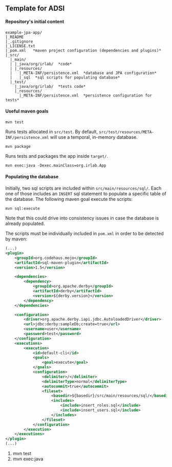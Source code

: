 ## Template for ADSI

#### Repository's initial content

```
example-jpa-app/
|_README
|_.gitignore
|_LICENSE.txt
|_pom.xml   *maven project configuration (dependencies and plugins)*
|_src/
  |_main/
  | |_java/org/irlab/  *code*
  | |_resources/
  |   |_META-INF/persistence.xml  *database and JPA configuration*
  |   |_sql  *sql scripts for populating database*
  |_test/
    |_java/org/irlab/  *tests code*
    |_resources/
      |_META-INF/persistence.xml  *persistence configuration for tests* 
```

#### Useful maven goals

```shell
mvn test
```

Runs tests allocated in ```src/test```. By default, ```src/test/resources/META-INF/persistence.xml``` will use a temporal, in-memory database.

```shell
mvn package
```

Runs tests and packages the app inside ```target/```. 

```shell
mvn exec:java -Dexec.mainClass=org.irlab.App
```

#### Populating the database

Initially, two sql scripts are included within ```src/main/resources/sql/```. Each one of those includes an ```INSERT``` sql statement to populate a specific table of the database.  The following maven goal execute the scripts:

```shell
mvn sql:execute
```

Note that this could drive into consistency issues in case the database is already populated.

The scripts must be individually included in ```pom.xml``` in order to be detected by maven:

```xml
(...)
<plugin>
    <groupId>org.codehaus.mojo</groupId>
    <artifactId>sql-maven-plugin</artifactId>
    <version>1.5</version>

    <dependencies>
        <dependency>
            <groupId>org.apache.derby</groupId>
            <artifactId>derby</artifactId>
            <version>${derby.version}</version>
        </dependency>
    </dependencies>

    <configuration>
        <driver>org.apache.derby.iapi.jdbc.AutoloadedDriver</driver>
        <url>jdbc:derby:sampleDb;create=true</url>
        <username>user</username>
        <password>test</password>
    </configuration>
    <executions>
        <execution>
            <id>default-cli</id>
            <goals>
                <goal>execute</goal>
            </goals>
            <configuration>
                <delimiter>/</delimiter>
                <delimiterType>normal</delimiterType>
                <autocommit>true</autocommit>
                <fileset>
                    <basedir>${basedir}/src/main/resources/sql/</basedir>
                    <includes>
                        <include>insert_roles.sql</include>
                        <include>insert_users.sql</include>
                    </includes>
                </fileset>
            </configuration>
        </execution>
    </executions>        	
</plugin>
(...)
```

1) mvn test
2) mvn exec:java